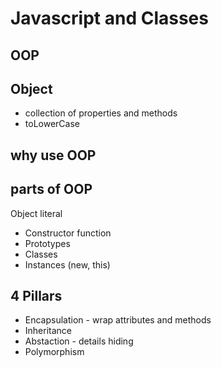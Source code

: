 # Javascript and Classes

## OOP

## Object

- collection of properties and methods
- toLowerCase

## why use OOP

## parts of OOP

Object literal

- Constructor function
- Prototypes
- Classes
- Instances (new, this)

## 4 Pillars

- Encapsulation - wrap attributes and methods
- Inheritance
- Abstaction - details hiding
- Polymorphism 
